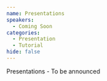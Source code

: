 ```yaml
---
name: Presentations
speakers:
  - Coming Soon
categories:
  - Presentation
  - Tutorial
hide: false
---
```


Presentations - To be announced